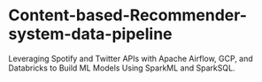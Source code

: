 # Content-based-Recommender-system-data-pipeline
Leveraging Spotify and Twitter APIs with Apache Airflow, GCP, and Databricks to Build ML Models Using SparkML and SparkSQL.
